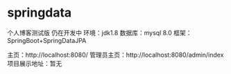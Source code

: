 # springdata
个人博客测试版
仍在开发中
环境：jdk1.8
数据库：mysql 8.0
框架：SpringBoot+SpringDataJPA

主页：http://localhost:8080/
管理员主页：http://localhost:8080/admin/index
项目展示地址：暂无
